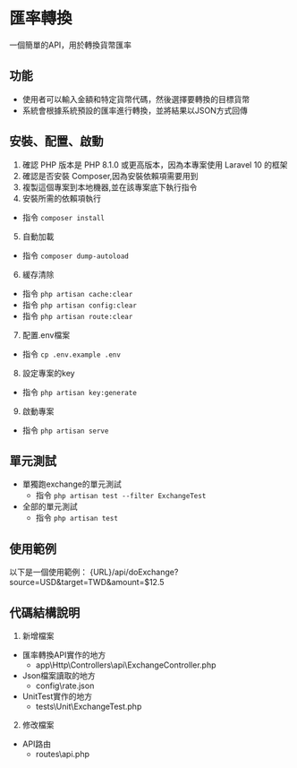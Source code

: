 # 匯率轉換
一個簡單的API，用於轉換貨幣匯率

## 功能
- 使用者可以輸入金額和特定貨幣代碼，然後選擇要轉換的目標貨幣
- 系統會根據系統預設的匯率進行轉換，並將結果以JSON方式回傳

## 安裝、配置、啟動
1. 確認 PHP 版本是 PHP 8.1.0 或更高版本，因為本專案使用 Laravel 10 的框架
2. 確認是否安裝 Composer,因為安裝依賴項需要用到
3. 複製這個專案到本地機器,並在該專案底下執行指令
4. 安裝所需的依賴項執行 
- 指令 `composer install`
5. 自動加載
- 指令 `composer dump-autoload`
6. 緩存清除
- 指令 `php artisan cache:clear`
- 指令 `php artisan config:clear`
- 指令 `php artisan route:clear`
7. 配置.env檔案
- 指令 `cp .env.example .env`
8. 設定專案的key
- 指令 `php artisan key:generate`
9. 啟動專案
- 指令 `php artisan serve`


## 單元測試
- 單獨跑exchange的單元測試
    - 指令 `php artisan test --filter ExchangeTest`
- 全部的單元測試
    - 指令 `php artisan test` 

## 使用範例
以下是一個使用範例：
{URL}/api/doExchange?source=USD&target=TWD&amount=$12.5

## 代碼結構說明
1. 新增檔案
- 匯率轉換API實作的地方
    - app\Http\Controllers\api\ExchangeController.php
- Json檔案讀取的地方
    - config\rate.json
- UnitTest實作的地方
    - tests\Unit\ExchangeTest.php

2. 修改檔案
- API路由
    - routes\api.php
